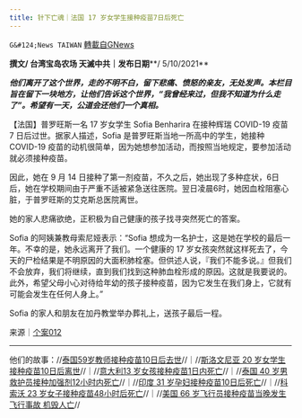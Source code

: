 ```yaml
---
title: 针下亡魂｜法国 17 岁女学生接种疫苗7日后死亡
---
```

`G&#124;News TAIWAN` [轉載自GNews](https://gnews.org/zh-hans/1574535/)

**撰文/ 台湾宝岛农场 天滅中共｜发布日期****/ 5/10/2021**

***他们离开了这个世界，走的不明不白，留下悲痛、愤怒的亲友，无处发声。本栏目旨在留下一块地方，让他们告诉这个世界，“我曾经来过，但我不知道为什么走了”。希望有一天，公道会还他们一个真相。***

【法国】普罗旺斯一名 17 岁女学生 Sofia Benharira 在接种辉瑞 COVID-19 疫苗 7 日后过世。据家人描述，Sofia 是普罗旺斯当地一所高中的学生，她接种 COVID-19 疫苗的动机很简单，因为她想参加活动，而按照当地规定，要参加活动就必须接种疫苗。

因此，她在 9 月 14 日接种了第一剂疫苗，不久之后，她出现了多种症状，6日后，她在学校期间由于严重不适被紧急送往医院。翌日凌晨6时，她因血栓阻塞心脏，于普罗旺斯的艾克斯总医院离世。

她的家人悲痛欲绝，正积极为自己健康的孩子找寻突然死亡的答案。

Sofia 的阿姨兼教母索尼娅表示：“Sofia 想成为一名护士，这是她在学校的最后一年。不幸的是，她永远离开了我们。一个健康的 17 岁女孩突然就这样死去了，今天的尸检结果是不明原因的大面积肺栓塞。但供述人说，『我们不能多说。』但我们不会放弃，我们将继续，直到我们找到这种肺血栓形成的原因。这就是我要说的。此外，希望父母小心对待给年幼的孩子接种疫苗，因为它发生在我们身上，它就有可能会发生在任何人身上。”

Sofia 的家人和朋友在加丹教堂举办葬礼上，送孩子最后一程。

来源｜[个案012](https://reinfocovid.fr/)

* * *

他们的故事：//[泰国59岁教师接种疫苗10日后去世](https://gnews.org/zh-hant/1568338/)//｜//[斯洛文尼亚 20 岁女学生接种疫苗10日后离世](https://gnews.org/zh-hant/1568492/)//｜//[意大利13 岁女孩接种疫苗1日内死亡](https://gnews.org/zh-hant/1570132/)//｜//[泰国 40 岁男救护员接种加强剂12小时内死亡](https://gnews.org/zh-hant/1570163/)//｜//[印度 31 岁孕妇接种疫苗10日后死亡](https://gnews.org/zh-hant/1572210/)//｜//[科索沃 23 岁女子接种疫苗48小时后死亡](https://gnews.org/zh-hant/1572326/)//｜//[美国 66 岁飞行员接种疫苗当晚发生飞行事故 机毁人亡](https://gnews.org/zh-hant/1574172/)//
